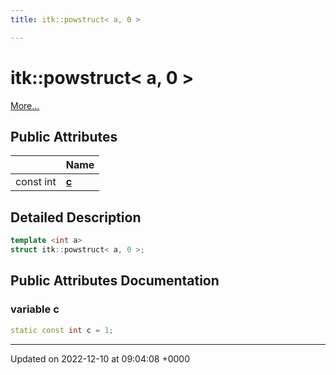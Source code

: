 ```yaml
---
title: itk::powstruct< a, 0 >

---
```


# itk::powstruct< a, 0 >



 [More...](#detailed-description)

## Public Attributes

|                | Name           |
| -------------- | -------------- |
| const int | **[c](../Classes/structitk_1_1powstruct_3_01a_00_010_01_4.md#variable-c)**  |

## Detailed Description

```cpp
template <int a>
struct itk::powstruct< a, 0 >;
```

## Public Attributes Documentation

### variable c

```cpp
static const int c = 1;
```


-------------------------------

Updated on 2022-12-10 at 09:04:08 +0000